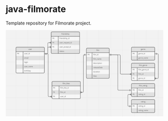 # java-filmorate
Template repository for Filmorate project.

![ER-diagram](https://github.com/3e54Ni7HTXo3Ds/java-filmorate/blob/er-diagramm/src/main/resources/static/db_er_diagram.png)